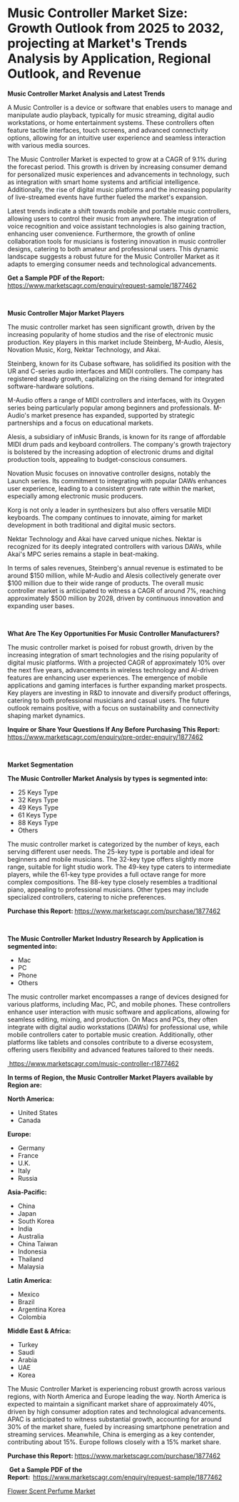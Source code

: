 <p><h1>Music Controller Market Size: Growth Outlook from 2025 to 2032, projecting at Market's Trends Analysis by Application, Regional Outlook, and Revenue</h1></p><p><strong>Music Controller Market Analysis and Latest Trends</strong></p>
<p><p>A Music Controller is a device or software that enables users to manage and manipulate audio playback, typically for music streaming, digital audio workstations, or home entertainment systems. These controllers often feature tactile interfaces, touch screens, and advanced connectivity options, allowing for an intuitive user experience and seamless interaction with various media sources.</p><p>The Music Controller Market is expected to grow at a CAGR of 9.1% during the forecast period. This growth is driven by increasing consumer demand for personalized music experiences and advancements in technology, such as integration with smart home systems and artificial intelligence. Additionally, the rise of digital music platforms and the increasing popularity of live-streamed events have further fueled the market's expansion.</p><p>Latest trends indicate a shift towards mobile and portable music controllers, allowing users to control their music from anywhere. The integration of voice recognition and voice assistant technologies is also gaining traction, enhancing user convenience. Furthermore, the growth of online collaboration tools for musicians is fostering innovation in music controller designs, catering to both amateur and professional users. This dynamic landscape suggests a robust future for the Music Controller Market as it adapts to emerging consumer needs and technological advancements.</p></p>
<p><strong>Get a Sample PDF of the Report:&nbsp;</strong> <a href="https://www.marketscagr.com/enquiry/request-sample/1877462?utm_campaign=2115&utm_medium=2&utm_source=Github&utm_content=ia&utm_term=07022025&utm_id=music-controller">https://www.marketscagr.com/enquiry/request-sample/1877462</a></p>
<p>&nbsp;</p>
<p><strong>Music Controller Major Market Players</strong></p>
<p><p>The music controller market has seen significant growth, driven by the increasing popularity of home studios and the rise of electronic music production. Key players in this market include Steinberg, M-Audio, Alesis, Novation Music, Korg, Nektar Technology, and Akai.</p><p>Steinberg, known for its Cubase software, has solidified its position with the UR and C-series audio interfaces and MIDI controllers. The company has registered steady growth, capitalizing on the rising demand for integrated software-hardware solutions.</p><p>M-Audio offers a range of MIDI controllers and interfaces, with its Oxygen series being particularly popular among beginners and professionals. M-Audio's market presence has expanded, supported by strategic partnerships and a focus on educational markets.</p><p>Alesis, a subsidiary of inMusic Brands, is known for its range of affordable MIDI drum pads and keyboard controllers. The company's growth trajectory is bolstered by the increasing adoption of electronic drums and digital production tools, appealing to budget-conscious consumers.</p><p>Novation Music focuses on innovative controller designs, notably the Launch series. Its commitment to integrating with popular DAWs enhances user experience, leading to a consistent growth rate within the market, especially among electronic music producers.</p><p>Korg is not only a leader in synthesizers but also offers versatile MIDI keyboards. The company continues to innovate, aiming for market development in both traditional and digital music sectors.</p><p>Nektar Technology and Akai have carved unique niches. Nektar is recognized for its deeply integrated controllers with various DAWs, while Akai's MPC series remains a staple in beat-making.</p><p>In terms of sales revenues, Steinberg's annual revenue is estimated to be around $150 million, while M-Audio and Alesis collectively generate over $100 million due to their wide range of products. The overall music controller market is anticipated to witness a CAGR of around 7%, reaching approximately $500 million by 2028, driven by continuous innovation and expanding user bases.</p></p>
<p>&nbsp;</p>
<p><strong>What Are The Key Opportunities For Music Controller Manufacturers?</strong></p>
<p><p>The music controller market is poised for robust growth, driven by the increasing integration of smart technologies and the rising popularity of digital music platforms. With a projected CAGR of approximately 10% over the next five years, advancements in wireless technology and AI-driven features are enhancing user experiences. The emergence of mobile applications and gaming interfaces is further expanding market prospects. Key players are investing in R&D to innovate and diversify product offerings, catering to both professional musicians and casual users. The future outlook remains positive, with a focus on sustainability and connectivity shaping market dynamics.</p></p>
<p><strong>Inquire or Share Your Questions If Any Before Purchasing This Report:</strong> <a href="https://www.marketscagr.com/enquiry/pre-order-enquiry/1877462?utm_campaign=2115&utm_medium=2&utm_source=Github&utm_content=ia&utm_term=07022025&utm_id=music-controller">https://www.marketscagr.com/enquiry/pre-order-enquiry/1877462</a></p>
<p>&nbsp;</p>
<p><strong>Market Segmentation</strong></p>
<p><strong>The Music Controller Market Analysis by types is segmented into:</strong></p>
<p><ul><li>25 Keys Type</li><li>32 Keys Type</li><li>49 Keys Type</li><li>61 Keys Type</li><li>88 Keys Type</li><li>Others</li></ul></p>
<p><p>The music controller market is categorized by the number of keys, each serving different user needs. The 25-key type is portable and ideal for beginners and mobile musicians. The 32-key type offers slightly more range, suitable for light studio work. The 49-key type caters to intermediate players, while the 61-key type provides a full octave range for more complex compositions. The 88-key type closely resembles a traditional piano, appealing to professional musicians. Other types may include specialized controllers, catering to niche preferences.</p></p>
<p><strong>Purchase this Report:&nbsp;</strong><a href="https://www.marketscagr.com/purchase/1877462?utm_campaign=2115&utm_medium=2&utm_source=Github&utm_content=ia&utm_term=07022025&utm_id=music-controller">https://www.marketscagr.com/purchase/1877462</a></p>
<p>&nbsp;</p>
<p><strong>The Music Controller Market Industry Research by Application is segmented into:</strong></p>
<p><ul><li>Mac</li><li>PC</li><li>Phone</li><li>Others</li></ul></p>
<p><p>The music controller market encompasses a range of devices designed for various platforms, including Mac, PC, and mobile phones. These controllers enhance user interaction with music software and applications, allowing for seamless editing, mixing, and production. On Macs and PCs, they often integrate with digital audio workstations (DAWs) for professional use, while mobile controllers cater to portable music creation. Additionally, other platforms like tablets and consoles contribute to a diverse ecosystem, offering users flexibility and advanced features tailored to their needs.</p></p>
<p><a href="https://www.marketscagr.com/music-controller-r1877462?utm_campaign=2115&utm_medium=2&utm_source=Github&utm_content=ia&utm_term=07022025&utm_id=music-controller">&nbsp;https://www.marketscagr.com/music-controller-r1877462</a></p>
<p><strong>In terms of Region, the Music Controller Market Players available by Region are:</strong></p>
<p>
    <p> <strong> North America: </strong>
        <ul>
            <li>United States</li>
            <li>Canada</li>
        </ul>
        </p> 
    <p> <strong> Europe: </strong>
        <ul>
            <li>Germany</li>
            <li>France</li>
            <li>U.K.</li>
            <li>Italy</li>
            <li>Russia</li>
        </ul>
        </p> 
    <p> <strong> Asia-Pacific: </strong>
        <ul>
            <li>China</li>
            <li>Japan</li>
            <li>South Korea</li>
            <li>India</li>
            <li>Australia</li>
            <li>China Taiwan</li>
            <li>Indonesia</li>
            <li>Thailand</li>
            <li>Malaysia</li>
        </ul>
        </p> 
    <p> <strong> Latin America: </strong>
        <ul>
            <li>Mexico</li>
            <li>Brazil</li>
            <li>Argentina Korea</li>
            <li>Colombia</li>
        </ul>
        </p> 
    <p> <strong> Middle East & Africa: </strong>
        <ul>
            <li>Turkey</li>
            <li>Saudi</li>
            <li>Arabia</li>
            <li>UAE</li>
            <li>Korea</li>
        </ul>
    </p>
    </p>
<p><p>The Music Controller Market is experiencing robust growth across various regions, with North America and Europe leading the way. North America is expected to maintain a significant market share of approximately 40%, driven by high consumer adoption rates and technological advancements. APAC is anticipated to witness substantial growth, accounting for around 30% of the market share, fueled by increasing smartphone penetration and streaming services. Meanwhile, China is emerging as a key contender, contributing about 15%. Europe follows closely with a 15% market share.</p></p>
<p><strong>Purchase this Report: </strong><a href="https://www.marketscagr.com/purchase/1877462?utm_campaign=2115&utm_medium=2&utm_source=Github&utm_content=ia&utm_term=07022025&utm_id=music-controller">https://www.marketscagr.com/purchase/1877462</a></p>
<p>&nbsp;<strong>Get a Sample PDF of the Report:&nbsp;&nbsp;</strong><a href="https://www.marketscagr.com/enquiry/request-sample/1877462?utm_campaign=2115&utm_medium=2&utm_source=Github&utm_content=ia&utm_term=07022025&utm_id=music-controller">https://www.marketscagr.com/enquiry/request-sample/1877462</a></p>
<p><strong></strong></p>
<p><p><a href="https://github.com/joannesouthgate/Market-Research-Report-List-5/blob/main/flower-scent-perfume-market.md?utm_campaign=2115&utm_medium=2&utm_source=Github&utm_content=ia&utm_term=07022025&utm_id=music-controller">Flower Scent Perfume Market</a></p></p>